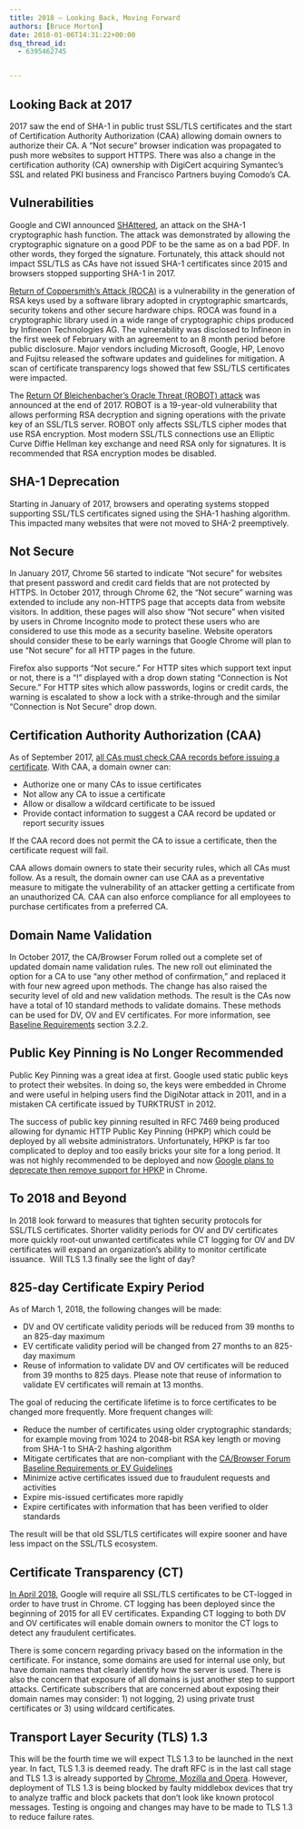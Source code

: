 ```yaml
---
title: 2018 – Looking Back, Moving Forward
authors: [Bruce Morton]
date: 2018-01-06T14:31:22+00:00
dsq_thread_id:
  - 6395462745


---
```

## Looking Back at 2017

2017 saw the end of SHA-1 in public trust SSL/TLS certificates and the start of Certification Authority Authorization (CAA) allowing domain owners to authorize their CA. A “Not secure” browser indication was propagated to push more websites to support HTTPS. There was also a change in the certification authority (CA) ownership with DigiCert acquiring Symantec’s SSL and related PKI business and Francisco Partners buying Comodo’s CA.

## Vulnerabilities

Google and CWI announced [SHAttered][1], an attack on the SHA-1 cryptographic hash function. The attack was demonstrated by allowing the cryptographic signature on a good PDF to be the same as on a bad PDF. In other words, they forged the signature. Fortunately, this attack should not impact SSL/TLS as CAs have not issued SHA-1 certificates since 2015 and browsers stopped supporting SHA-1 in 2017.

[Return of Coppersmith’s Attack (ROCA)][2] is a vulnerability in the generation of RSA keys used by a software library adopted in cryptographic smartcards, security tokens and other secure hardware chips. ROCA was found in a cryptographic library used in a wide range of cryptographic chips produced by Infineon Technologies AG. The vulnerability was disclosed to Infineon in the first week of February with an agreement to an 8 month period before public disclosure. Major vendors including Microsoft, Google, HP, Lenovo and Fujitsu released the software updates and guidelines for mitigation. A scan of certificate transparency logs showed that few SSL/TLS certificates were impacted.

The [Return Of Bleichenbacher&#8217;s Oracle Threat (ROBOT) attack][3] was announced at the end of 2017. ROBOT is a 19-year-old vulnerability that allows performing RSA decryption and signing operations with the private key of an SSL/TLS server. ROBOT only affects SSL/TLS cipher modes that use RSA encryption. Most modern SSL/TLS connections use an Elliptic Curve Diffie Hellman key exchange and need RSA only for signatures. It is recommended that RSA encryption modes be disabled.

## SHA-1 Deprecation

Starting in January of 2017, browsers and operating systems stopped supporting SSL/TLS certificates signed using the SHA-1 hashing algorithm. This impacted many websites that were not moved to SHA-2 preemptively.

## Not Secure

In January 2017, Chrome 56 started to indicate “Not secure” for websites that present password and credit card fields that are not protected by HTTPS. In October 2017, through Chrome 62, the “Not secure” warning was extended to include any non-HTTPS page that accepts data from website visitors. In addition, these pages will also show “Not secure” when visited by users in Chrome Incognito mode to protect these users who are considered to use this mode as a security baseline. Website operators should consider these to be early warnings that Google Chrome will plan to use “Not secure” for all HTTP pages in the future.

Firefox also supports “Not secure.” For HTTP sites which support text input or not, there is a “!” displayed with a drop down stating “Connection is Not Secure.” For HTTP sites which allow passwords, logins or credit cards, the warning is escalated to show a lock with a strike-through and the similar “Connection is Not Secure” drop down.

## Certification Authority Authorization (CAA)

As of September 2017, [all CAs must check CAA records before issuing a certificate][4]. With CAA, a domain owner can:

  * Authorize one or many CAs to issue certificates
  * Not allow any CA to issue a certificate
  * Allow or disallow a wildcard certificate to be issued
  * Provide contact information to suggest a CAA record be updated or report security issues

If the CAA record does not permit the CA to issue a certificate, then the certificate request will fail.

CAA allows domain owners to state their security rules, which all CAs must follow. As a result, the domain owner can use CAA as a preventative measure to mitigate the vulnerability of an attacker getting a certificate from an unauthorized CA. CAA can also enforce compliance for all employees to purchase certificates from a preferred CA.

## Domain Name Validation

In October 2017, the CA/Browser Forum rolled out a complete set of updated domain name validation rules. The new roll out eliminated the option for a CA to use “any other method of confirmation,” and replaced it with four new agreed upon methods. The change has also raised the security level of old and new validation methods. The result is the CAs now have a total of 10 standard methods to validate domains. These methods can be used for DV, OV and EV certificates. For more information, see [Baseline Requirements][5] section 3.2.2.

## Public Key Pinning is No Longer Recommended

Public Key Pinning was a great idea at first. Google used static public keys to protect their websites. In doing so, the keys were embedded in Chrome and were useful in helping users find the DigiNotar attack in 2011, and in a mistaken CA certificate issued by TURKTRUST in 2012.

The success of public key pinning resulted in RFC 7469 being produced allowing for dynamic HTTP Public Key Pinning (HPKP) which could be deployed by all website administrators. Unfortunately, HPKP is far too complicated to deploy and too easily bricks your site for a long period. It was not highly recommended to be deployed and now [Google plans to deprecate then remove support for HPKP][6] in Chrome.

## To 2018 and Beyond

In 2018 look forward to measures that tighten security protocols for SSL/TLS certificates. Shorter validity periods for OV and DV certificates more quickly root-out unwanted certificates while CT logging for OV and DV certificates will expand an organization’s ability to monitor certificate issuance.  Will TLS 1.3 finally see the light of day?

## 825-day Certificate Expiry Period

As of March 1, 2018, the following changes will be made:

  * DV and OV certificate validity periods will be reduced from 39 months to an 825-day maximum
  * EV certificate validity period will be changed from 27 months to an 825-day maximum
  * Reuse of information to validate DV and OV certificates will be reduced from 39 months to 825 days. Please note that reuse of information to validate EV certificates will remain at 13 months.

The goal of reducing the certificate lifetime is to force certificates to be changed more frequently. More frequent changes will:

  * Reduce the number of certificates using older cryptographic standards; for example moving from 1024 to 2048-bit RSA key length or moving from SHA-1 to SHA-2 hashing algorithm
  * Mitigate certificates that are non-compliant with the [CA/Browser Forum Baseline Requirements or EV Guidelines][7]
  * Minimize active certificates issued due to fraudulent requests and activities
  * Expire mis-issued certificates more rapidly
  * Expire certificates with information that has been verified to older standards

The result will be that old SSL/TLS certificates will expire sooner and have less impact on the SSL/TLS ecosystem.

## Certificate Transparency (CT)

[In April 2018][8], Google will require all SSL/TLS certificates to be CT-logged in order to have trust in Chrome. CT logging has been deployed since the beginning of 2015 for all EV certificates. Expanding CT logging to both DV and OV certificates will enable domain owners to monitor the CT logs to detect any fraudulent certificates.

There is some concern regarding privacy based on the information in the certificate. For instance, some domains are used for internal use only, but have domain names that clearly identify how the server is used. There is also the concern that exposure of all domains is just another step to support attacks. Certificate subscribers that are concerned about exposing their domain names may consider: 1) not logging, 2) using private trust certificates or 3) using wildcard certificates.

## Transport Layer Security (TLS) 1.3

This will be the fourth time we will expect TLS 1.3 to be launched in the next year. In fact, TLS 1.3 is deemed ready. The draft RFC is in the last call stage and TLS 1.3 is already supported by [Chrome, Mozilla and Opera][9]. However, deployment of TLS 1.3 is being blocked by faulty middlebox devices that try to analyze traffic and block packets that don’t look like known protocol messages. Testing is ongoing and changes may have to be made to TLS 1.3 to reduce failure rates.

 [1]: http://shattered.io/
 [2]: https://crocs.fi.muni.cz/public/papers/rsa_ccs17
 [3]: https://robotattack.org/
 [4]: https://casecurity.org/2017/03/21/the-latest-on-certification-authority-authorization/
 [5]: https://cabforum.org/baseline-requirements-documents/
 [6]: https://groups.google.com/a/chromium.org/forum/#!msg/blink-dev/he9tr7p3rZ8/eNMwKPmUBAAJ
 [7]: https://cabforum.org/documents/
 [8]: https://casecurity.org/2017/05/03/certificate-transparency-deadline-moved-to-april-2018/
 [9]: https://caniuse.com/#feat=tls1-3